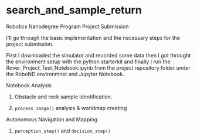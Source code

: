 # search_and_sample_return
Robotics Nanodegree Program Project Submission

I'll go through the basic implementation and the necessary steps for the project submission.

First I downloaded the simulator and recorded some data then I got throught the environment setup with the python starterkit and finally I run the Rover_Project_Test_Notebook.ipynb from the project repository folder under the RoboND environmnet and Jupyter Notebook.

Notebook Analysis

   1. Obstacle and rock sample identification.
   
   
   2. ```process_image()``` analysis & worldmap creating

Autonomous Navigation and Mapping 

   1. ```perception_step()``` and ```decision_step()```
